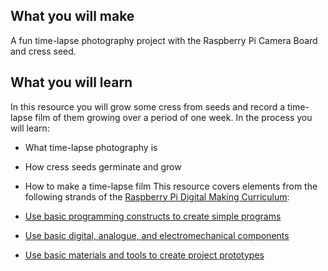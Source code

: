 ## What you will make
A fun time-lapse photography project with the Raspberry Pi Camera Board and cress seed.
## What you will learn
In this resource you will grow some cress from seeds and record a time-lapse film of them growing over a period of one week. In the process you will learn:

- What time-lapse photography is
- How cress seeds germinate and grow
- How to make a time-lapse film
This resource covers elements from the following strands of the [Raspberry Pi Digital Making Curriculum](https://www.raspberrypi.org/curriculum/):

- [Use basic programming constructs to create simple programs](https://www.raspberrypi.org/curriculum/programming/creator)
- [Use basic digital, analogue, and electromechanical components](https://www.raspberrypi.org/curriculum/physical-computing/creator)
- [Use basic materials and tools to create project prototypes](https://www.raspberrypi.org/curriculum/manufacture/creator)

